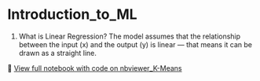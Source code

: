 # Introduction_to_ML
1. What is Linear Regression?
The model assumes that the relationship between the input (x) and the output (y) is
linear — that means it can be drawn as a straight line.

🔗 [View full notebook with code on nbviewer_K-Means](https://nbviewer.org/github/Naresh-812/Introduction_to_ML/blob/main/K_Means.ipynb)
